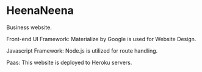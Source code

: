 # HeenaNeena
Business website.

Front-end UI Framework: Materialize by Google is used for Website Design.

Javascript Framework: Node.js is utilized for route handling.

Paas: This website is deployed to Heroku servers. 
